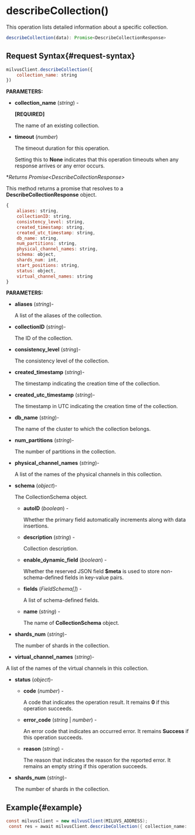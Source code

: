 # describeCollection()

This operation lists detailed information about a specific collection.

```javascript
describeCollection(data): Promise<DescribeCollectionResponse>
```

## Request Syntax{#request-syntax}

```javascript
milvusClient.describeCollection({ 
    collection_name: string 
})
```

**PARAMETERS:**

- **collection_name** (*string*) -

    **[REQUIRED]**

    The name of an existing collection.

- **timeout** (*number*)  

    The timeout duration for this operation. 

    Setting this to **None** indicates that this operation timeouts when any response arrives or any error occurs.

**Returns Promise\<DescribeCollectionResponse>*

This method returns a promise that resolves to a **DescribeCollectionResponse** object.

```javascript
{
    aliases: string,
    collectionID: string,
    consistency_level: string,
    created_timestamp: string,
    created_utc_timestamp: string,
    db_name: string,
    num_partitions: string,
    physical_channel_names: string,
    schema: object,
    shards_num: int,
    start_positions: string,
    status: object,
    virtual_channel_names: string  
}
```

**PARAMETERS:**

- **aliases** (*string*)-

    A list of the aliases of the collection.

- **collectionID** (*string*)-

    The ID of the collection.

- **consistency_level** (*string*)-

    The consistency level of the collection.

- **created_timestamp** (*string*)-

    The timestamp indicating the creation time of the collection.

- **created_utc_timestamp** (*string*)-

    The timestamp in UTC indicating the creation time of the collection.

- **db_name** (*string*)-

    The name of the cluster to which the collection belongs.

- **num_partitions** (*string*)-

    The number of partitions in the collection.

- **physical_channel_names** (*string*)-

    A list of the names of the physical channels in this collection.

- **schema** (*object*)-

    The CollectionSchema object.

    - **autoID** (*boolean*) -

        Whether the primary field automatically increments along with data insertions.

    - **description** (*string*) -

        Collection description.

    - **enable_dynamic_field** (*boolean*) -

        Whether the reserved JSON field **$meta** is used to store non-schema-defined fields in key-value pairs.

    - **fields** (*FieldSchema[]*) -

        A list of schema-defined fields. 

    - **name** (*string*) -   

        The name of **CollectionSchema** object.

- **shards_num** (*string*)-

    The number of shards in the collection.

- **virtual_channel_names** (*string*)-

A list of the names of the virtual channels in this collection.

- **status** (*object*)-

    - **code** (*number*) -

        A code that indicates the operation result. It remains **0** if this operation succeeds.

    - **error_code** (*string* | *number*) -

        An error code that indicates an occurred error. It remains **Success** if this operation succeeds. 

    - **reason** (*string*) - 

        The reason that indicates the reason for the reported error. It remains an empty string if this operation succeeds.

- **shards_num** (*string*)-

    The number of shards in the collection.

## Example{#example}

```java
const milvusClient = new milvusClient(MILUVS_ADDRESS);
 const res = await milvusClient.describeCollection({ collection_name: 'my_collection' });
```

